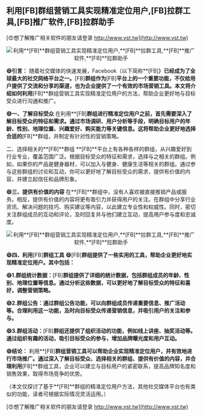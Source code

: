 ## **利用**[FB]**群组营销工具实现精准定位用户,**[FB]**拉群工具,**[FB]**推广软件,**[FB]**拉群助手**

[😍想了解推广相关软件的朋友请登录 http://www.vst.tw](http://www.vst.tw)

 <center><img src="https://vst.tw/MP4/tuiguang/png/3.png" alt="利用**[FB]**群组营销工具实现精准定位用户,**[FB]**拉群工具,**[FB]**推广软件,**[FB]**拉群助手"></center>

**😄引言：**
随着社交媒体的快速发展，Facebook（以下简称**[FB]**）已经成为了全球最大的社交网络平台之一。**[FB]**群组作为**[FB]**平台上的一个重要功能，不仅给用户提供了交流和分享的渠道，也为企业提供了一个有效的市场营销工具。本文将介绍如何利用**[FB]**群组营销工具实现精准定位用户的方法，帮助企业更好地与目标受众进行沟通和推广。

**😄一、了解目标受众**
在利用**[FB]**群组进行精准定位用户之前，首先需要深入了解目标受众的特征和需求。通过市场调研、用户分析等手段，明确目标用户的年龄、性别、地理位置、兴趣爱好、购买能力等关键信息。这将帮助企业更好地选择合适的**[FB]**群组，并制定有针对性的营销策略。

二、选择相关的**[FB]**群组
**[FB]**平台上有各种各样的群组，从兴趣爱好到行业专业，覆盖范围广泛。根据目标受众的特征和需求，选择与之相关的群组。例如，如果你的产品是健身器材，可以加入与健身、健康生活等相关的群组。通过参与这些群组的讨论和互动，你可以更好地了解目标受众的需求，提供有价值的内容，并建立起信任和品牌形象。

**😄三、提供有价值的内容**
在**[FB]**群组中，没有人喜欢被直接推销产品或服务。相反，提供有价值的内容将更有吸引力并获得用户的关注。在群组中分享行业资讯、解决问题的技巧、购买建议等内容，以此建立专业性和权威性。同时，密切关注群组成员的互动和评论，及时回复并与他们建立互动，提高用户参与度和忠诚度。

 <center><img src="https://vst.tw/MP4/tuiguang/png/7.png" alt="利用**[FB]**群组营销工具实现精准定位用户,**[FB]**拉群工具,**[FB]**推广软件,**[FB]**拉群助手"></center>

**😄四、利用**[FB]**群组工具**
**😄**[FB]**群组提供了一些实用的工具，帮助企业更好地实现精准定位用户。其中包括：**

**😄1.群组统计数据：**[FB]**群组提供了详细的统计数据，包括群组成员的年龄、性别、地理位置等信息。通过分析这些数据，可以更好地了解目标受众的特征和喜好，调整营销策略。**

**😄2.群组公告：通过群组公告功能，可以向群组成员传递重要信息、推广活动等。合理利用这一功能，及时向目标受众传递营销信息，并吸引用户的关注和参与。**

**😄3.群组活动：**[FB]**群组还提供了组织活动的功能，例如线上讲座、抽奖活动等。通过组织有趣的活动，吸引目标受众的参与，增加品牌曝光度和用户互动。**

**😄结论：**
利用**[FB]**群组营销工具可以帮助企业实现精准定位用户，并有效地进行市场推广。通过深入了解目标受众、选择相关的群组、提供有价值的内容，并合理利用**[FB]**群组工具，企业可以建立与目标用户的紧密联系，提高品牌知名度和销售效果，取得市场竞争的优势。

（本文仅探讨了基于**[FB]**群组的精准定位用户方法，其他社交媒体平台也有类似的功能，读者可根据实际情况灵活运用。）

[😍想了解推广相关软件的朋友请登录 http://www.vst.tw](http://www.vst.tw)



